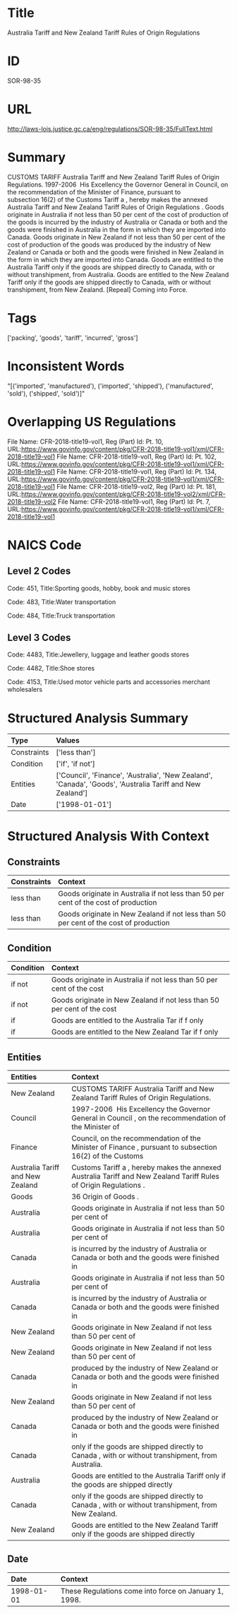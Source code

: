 # Title
Australia Tariff and New Zealand Tariff Rules of Origin Regulations


# ID
SOR-98-35

# URL
http://laws-lois.justice.gc.ca/eng/regulations/SOR-98-35/FullText.html


# Summary
CUSTOMS TARIFF Australia Tariff and New Zealand Tariff Rules of Origin Regulations.
1997-2006  His Excellency the Governor General in Council, on the recommendation of the Minister of Finance, pursuant to subsection 16(2) of the  Customs Tariff a , hereby makes the annexed  Australia Tariff and New Zealand Tariff Rules of Origin Regulations .
Goods originate in Australia if not less than 50 per cent of the cost of production of the goods is incurred by the industry of Australia or Canada or both and the goods were finished in Australia in the form in which they are imported into Canada.
Goods originate in New Zealand if not less than 50 per cent of the cost of production of the goods was produced by the industry of New Zealand or Canada or both and the goods were finished in New Zealand in the form in which they are imported into Canada.
Goods are entitled to the Australia Tariff only if the goods are shipped directly to Canada, with or without transhipment, from Australia.
Goods are entitled to the New Zealand Tariff only if the goods are shipped directly to Canada, with or without transhipment, from New Zealand.
[Repeal] Coming into Force.


# Tags
['packing', 'goods', 'tariff', 'incurred', 'gross']


# Inconsistent Words
"[('imported', 'manufactured'), ('imported', 'shipped'), ('manufactured', 'sold'), ('shipped', 'sold')]"


# Overlapping US Regulations
File Name: CFR-2018-title19-vol1, Reg (Part) Id: Pt. 10, URL:https://www.govinfo.gov/content/pkg/CFR-2018-title19-vol1/xml/CFR-2018-title19-vol1
File Name: CFR-2018-title19-vol1, Reg (Part) Id: Pt. 102, URL:https://www.govinfo.gov/content/pkg/CFR-2018-title19-vol1/xml/CFR-2018-title19-vol1
File Name: CFR-2018-title19-vol1, Reg (Part) Id: Pt. 134, URL:https://www.govinfo.gov/content/pkg/CFR-2018-title19-vol1/xml/CFR-2018-title19-vol1
File Name: CFR-2018-title19-vol2, Reg (Part) Id: Pt. 181, URL:https://www.govinfo.gov/content/pkg/CFR-2018-title19-vol2/xml/CFR-2018-title19-vol2
File Name: CFR-2018-title19-vol1, Reg (Part) Id: Pt. 7, URL:https://www.govinfo.gov/content/pkg/CFR-2018-title19-vol1/xml/CFR-2018-title19-vol1



# NAICS Code
## Level 2 Codes
Code: 451, Title:Sporting goods, hobby, book and music stores

Code: 483, Title:Water transportation

Code: 484, Title:Truck transportation




## Level 3 Codes
Code: 4483, Title:Jewellery, luggage and leather goods stores

Code: 4482, Title:Shoe stores

Code: 4153, Title:Used motor vehicle parts and accessories merchant wholesalers







# Structured Analysis Summary
| Type        | Values                                                                                                    |
|:------------|:----------------------------------------------------------------------------------------------------------|
| Constraints | ['less than']                                                                                             |
| Condition   | ['if', 'if not']                                                                                          |
| Entities    | ['Council', 'Finance', 'Australia', 'New Zealand', 'Canada', 'Goods', 'Australia Tariff and New Zealand'] |
| Date        | ['1998-01-01']                                                                                            |


# Structured Analysis With Context
 


## Constraints
| Constraints   | Context                                                                                |
|:--------------|:---------------------------------------------------------------------------------------|
| less than     | Goods originate in Australia if not  less than 50 per cent of the cost of production   |
| less than     | Goods originate in New Zealand if not  less than 50 per cent of the cost of production |


## Condition
| Condition   | Context                                                                  |
|:------------|:-------------------------------------------------------------------------|
| if not      | Goods originate in Australia  if not less than 50 per cent of the cost   |
| if not      | Goods originate in New Zealand  if not less than 50 per cent of the cost |
| if          | Goods are entitled to the Australia Tar if f only                        |
| if          | Goods are entitled to the New Zealand Tar if f only                      |


## Entities
| Entities                         | Context                                                                                                            |
|:---------------------------------|:-------------------------------------------------------------------------------------------------------------------|
| New Zealand                      | CUSTOMS TARIFF Australia Tariff and  New Zealand  Tariff Rules of Origin Regulations.                              |
| Council                          | 1997-2006  His Excellency the Governor General in  Council , on the recommendation of the Minister of              |
| Finance                          | Council, on the recommendation of the Minister of Finance , pursuant to subsection 16(2) of the Customs            |
| Australia Tariff and New Zealand | Customs Tariff a , hereby makes the annexed Australia Tariff and New Zealand  Tariff Rules of Origin Regulations . |
| Goods                            | 36 Origin of  Goods .                                                                                              |
| Australia                        | Goods originate in  Australia if not less than 50 per cent of                                                      |
| Australia                        | Goods originate in  Australia if not less than 50 per cent of                                                      |
| Canada                           | is incurred by the industry of Australia or Canada or both and the goods were finished in                          |
| Australia                        | Goods originate in  Australia if not less than 50 per cent of                                                      |
| Canada                           | is incurred by the industry of Australia or Canada or both and the goods were finished in                          |
| New Zealand                      | Goods originate in  New Zealand if not less than 50 per cent of                                                    |
| New Zealand                      | Goods originate in  New Zealand if not less than 50 per cent of                                                    |
| Canada                           | produced by the industry of New Zealand or Canada or both and the goods were finished in                           |
| New Zealand                      | Goods originate in  New Zealand if not less than 50 per cent of                                                    |
| Canada                           | produced by the industry of New Zealand or Canada or both and the goods were finished in                           |
| Canada                           | only if the goods are shipped directly to Canada , with or without transhipment, from Australia.                   |
| Australia                        | Goods are entitled to the  Australia Tariff only if the goods are shipped directly                                 |
| Canada                           | only if the goods are shipped directly to Canada , with or without transhipment, from New Zealand.                 |
| New Zealand                      | Goods are entitled to the  New Zealand Tariff only if the goods are shipped directly                               |


## Date
| Date       | Context                                               |
|:-----------|:------------------------------------------------------|
| 1998-01-01 | These Regulations come into force on January 1, 1998. |


